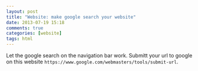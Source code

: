 ```yaml
---
layout: post
title: "Website: make google search your website"
date: 2013-07-19 15:18
comments: true
categories: [website] 
tags: html
---
```


Let the google search on the navigation bar work. Submitt your url to google on this website `https://www.google.com/webmasters/tools/submit-url`. 


